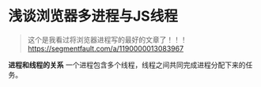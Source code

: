 # 浅谈浏览器多进程与JS线程
>这个是我看过将浏览器进程写的最好的文章了！！！
https://segmentfault.com/a/1190000013083967

**进程和线程的关系**
一个进程包含多个线程，线程之间共同完成进程分配下来的任务。
